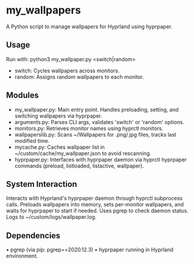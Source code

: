 # my_wallpapers

A Python script to manage wallpapers for Hyprland using hyprpaper.

## Usage

Run with: python3 my_wallpaper.py <switch|random>

- switch: Cycles wallpapers across monitors.
- random: Assigns random wallpapers to each monitor.

## Modules

- my_wallpaper.py: Main entry point. Handles preloading, setting, and switching wallpapers via hyprpaper.
- arguments.py: Parses CLI args, validates 'switch' or 'random' options.
- monitors.py: Retrieves monitor names using hyprctl monitors.
- wallpaperslib.py: Scans ~/Wallpapers for .png/.jpg files, tracks last modified time.
- mycache.py: Caches wallpaper list in ~/custom/cache/my_wallpaper.json to avoid rescanning.
- hyprpaper.py: Interfaces with hyprpaper daemon via hyprctl hyprpaper commands (preload, listloaded, listactive, wallpaper).

## System Interaction

Interacts with Hyprland's hyprpaper daemon through hyprctl subprocess calls. Preloads wallpapers into memory, sets per-monitor wallpapers, and waits for hyprpaper to start if needed. Uses pgrep to check daemon status. Logs to ~/custom/logs/wallpaper.log.

## Dependencies

• pgrep (via pip: pgrep==2020.12.3)
• hyprpaper running in Hyprland environment.